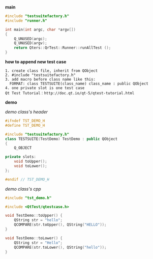 **main**
```cpp
#include "testsuitefactory.h"
#include "runner.h"

int main(int argc, char *argv[])
{
    Q_UNUSED(argc);
    Q_UNUSED(argv);
    return Qters::QrTest::Runner::runAllTest ();
}
```



**how to append new test case**

    1. create class file, inherit from QObject
    2. #include "testsuitefactory.h"
    3. add macro before class name like this:
      FORMAT: class TESTSUITE(class_name) class_name : public QObject
    4. one private slot is one test case
    Qt Test Tutorial：http://doc.qt.io/qt-5/qtest-tutorial.html

**demo**

*demo class's header*
```cpp
#ifndef TST_DEMO_H
#define TST_DEMO_H

#include "testsuitefactory.h"
class TESTSUITE(TestDemo) TestDemo : public QObject
{
    Q_OBJECT

private slots:
    void toUpper();
    void toLower();
};

#endif // TST_DEMO_H
```

*demo class's cpp*
```cpp
#include "tst_demo.h"

#include <QtTest/qtestcase.h>

void TestDemo::toUpper() {
    QString str = "hello";
    QCOMPARE(str.toUpper(), QString("HELLO"));
}

void TestDemo::toLower() {
    QString str = "Hello";
    QCOMPARE(str.toLower(), QString("hello"));
}
```
